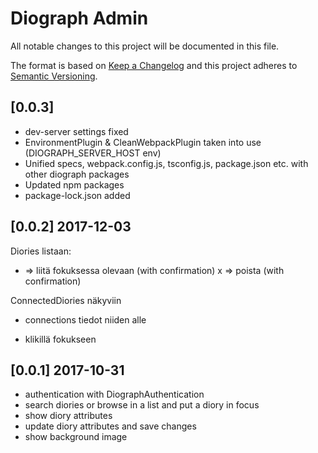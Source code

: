# Diograph Admin
All notable changes to this project will be documented in this file.

The format is based on [Keep a Changelog](http://keepachangelog.com/en/1.0.0/)
and this project adheres to [Semantic Versioning](http://semver.org/spec/v2.0.0.html).

## [0.0.3]

- dev-server settings fixed
- EnvironmentPlugin & CleanWebpackPlugin taken into use (DIOGRAPH_SERVER_HOST env)
- Unified specs, webpack.config.js, tsconfig.js, package.json etc. with other diograph packages
- Updated npm packages
- package-lock.json added

## [0.0.2] 2017-12-03

Diories listaan:
+ => liitä fokuksessa olevaan (with confirmation)
x => poista (with confirmation)

ConnectedDiories näkyviin
+ connections tiedot niiden alle
- klikillä fokukseen


## [0.0.1] 2017-10-31
- authentication with DiographAuthentication
- search diories or browse in a list and put a diory in focus
- show diory attributes
- update diory attributes and save changes
- show background image
